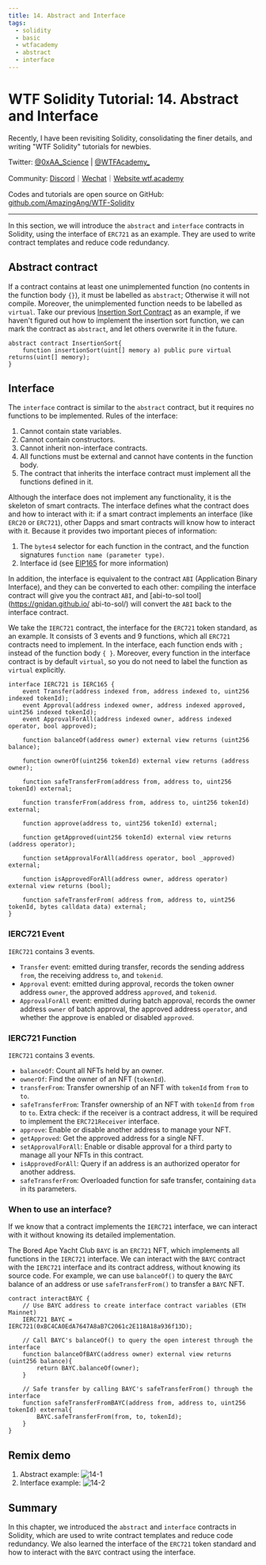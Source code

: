 ```yaml
---
title: 14. Abstract and Interface
tags:
  - solidity
  - basic
  - wtfacademy
  - abstract
  - interface
---
```


# WTF Solidity Tutorial: 14. Abstract and Interface

Recently, I have been revisiting Solidity, consolidating the finer details, and writing "WTF Solidity" tutorials for newbies. 

Twitter: [@0xAA_Science](https://twitter.com/0xAA_Science) | [@WTFAcademy_](https://twitter.com/WTFAcademy_)

Community: [Discord](https://discord.gg/5akcruXrsk)｜[Wechat](https://docs.google.com/forms/d/e/1FAIpQLSe4KGT8Sh6sJ7hedQRuIYirOoZK_85miz3dw7vA1-YjodgJ-A/viewform?usp=sf_link)｜[Website wtf.academy](https://wtf.academy)

Codes and tutorials are open source on GitHub: [github.com/AmazingAng/WTF-Solidity](https://github.com/AmazingAng/WTF-Solidity)

-----

In this section, we will introduce the `abstract` and `interface` contracts in Solidity, using the interface of `ERC721` as an example. They are used to write contract templates and reduce code redundancy.

## Abstract contract

If a contract contains at least one unimplemented function (no contents in the function body `{}`), it must be labelled as `abstract`; Otherwise it will not compile. Moreover, the unimplemented function needs to be labelled as `virtual`. 
Take our previous [Insertion Sort Contract](https://github.com/AmazingAng/WTF-Solidity/tree/main/07_InsertionSort) as an example, 
if we haven't figured out how to implement the insertion sort function, we can mark the contract as `abstract`, and let others overwrite it in the future.

```solidity
abstract contract InsertionSort{
    function insertionSort(uint[] memory a) public pure virtual returns(uint[] memory);
}
```

## Interface

The `interface` contract is similar to the `abstract` contract, but it requires no functions to be implemented. Rules of the interface:

1. Cannot contain state variables.
2. Cannot contain constructors.
3. Cannot inherit non-interface contracts.
4. All functions must be external and cannot have contents in the function body.
5. The contract that inherits the interface contract must implement all the functions defined in it.

Although the interface does not implement any functionality, it is the skeleton of smart contracts. The interface 
defines what the contract does and how to interact with it: if a smart contract implements an interface (like `ERC20` or `ERC721`), 
other Dapps and smart contracts will know how to interact with it. Because it provides two important pieces of information:

1. The `bytes4` selector for each function in the contract, and the function signatures `function name (parameter type)`.
2. Interface id (see [EIP165](https://eips.ethereum.org/EIPS/eip-165) for more information)

In addition, the interface is equivalent to the contract `ABI` (Application Binary Interface), 
and they can be converted to each other: compiling the interface contract will give you the contract `ABI`, 
and [abi-to-sol tool](https://gnidan.github.io/ abi-to-sol/) will convert the `ABI` back to the interface contract.

We take the `IERC721` contract, the interface for the `ERC721` token standard, as an example. It consists of 3 events and 9 functions, 
which all `ERC721` contracts need to implement. In the interface, each function ends with `;` instead of the function body `{ }`. Moreover, every function in the interface contract is by default `virtual`, so you do not need to label the function as `virtual` explicitly.

```solidity
interface IERC721 is IERC165 {
    event Transfer(address indexed from, address indexed to, uint256 indexed tokenId);
    event Approval(address indexed owner, address indexed approved, uint256 indexed tokenId);
    event ApprovalForAll(address indexed owner, address indexed operator, bool approved);
    
    function balanceOf(address owner) external view returns (uint256 balance);

    function ownerOf(uint256 tokenId) external view returns (address owner);

    function safeTransferFrom(address from, address to, uint256 tokenId) external;

    function transferFrom(address from, address to, uint256 tokenId) external;

    function approve(address to, uint256 tokenId) external;

    function getApproved(uint256 tokenId) external view returns (address operator);

    function setApprovalForAll(address operator, bool _approved) external;

    function isApprovedForAll(address owner, address operator) external view returns (bool);

    function safeTransferFrom( address from, address to, uint256 tokenId, bytes calldata data) external;
}
```

### IERC721 Event
`IERC721` contains 3 events.
- `Transfer` event: emitted during transfer, records the sending address `from`, the receiving address `to`, and `tokenid`.
- `Approval` event: emitted during approval, records the token owner address `owner`, the approved address `approved`, and `tokenid`.
- `ApprovalForAll` event: emitted during batch approval, records the owner address `owner` of batch approval, the approved address `operator`, and whether the approve is enabled or disabled `approved`.

### IERC721 Function
`IERC721` contains 3 events.
- `balanceOf`: Count all NFTs held by an owner.
- `ownerOf`: Find the owner of an NFT (`tokenId`).
- `transferFrom`: Transfer ownership of an NFT with `tokenId` from `from` to `to`.
- `safeTransferFrom`: Transfer ownership of an NFT with `tokenId` from `from` to `to`. Extra check: if the receiver is a contract address, it will be required to implement the `ERC721Receiver` interface.
- `approve`: Enable or disable another address to manage your NFT.
- `getApproved`: Get the approved address for a single NFT.
- `setApprovalForAll`: Enable or disable approval for a third party to manage all your NFTs in this contract.
- `isApprovedForAll`: Query if an address is an authorized operator for another address.
- `safeTransferFrom`: Overloaded function for safe transfer, containing `data` in its parameters.


### When to use an interface?
If we know that a contract implements the `IERC721` interface, we can interact with it without knowing its detailed implementation.

The Bored Ape Yacht Club `BAYC` is an `ERC721` NFT, which implements all functions in the `IERC721` interface. We can interact with the `BAYC` contract with the `IERC721` interface and its contract address, without knowing its source code.
For example, we can use `balanceOf()` to query the `BAYC` balance of an address or use `safeTransferFrom()` to transfer a `BAYC` NFT.


```solidity
contract interactBAYC {
    // Use BAYC address to create interface contract variables (ETH Mainnet)
    IERC721 BAYC = IERC721(0xBC4CA0EdA7647A8aB7C2061c2E118A18a936f13D);

    // Call BAYC's balanceOf() to query the open interest through the interface
    function balanceOfBAYC(address owner) external view returns (uint256 balance){
        return BAYC.balanceOf(owner);
    }

    // Safe transfer by calling BAYC's safeTransferFrom() through the interface
    function safeTransferFromBAYC(address from, address to, uint256 tokenId) external{
        BAYC.safeTransferFrom(from, to, tokenId);
    }
}
```

## Remix demo
1. Abstract example:
  ![14-1](./img/14-1.png)
2. Interface example:
  ![14-2](./img/14-2.png)

## Summary
In this chapter, we introduced the `abstract` and `interface` contracts in Solidity, which are used to write contract templates and reduce code redundancy.
We also learned the interface of the `ERC721` token standard and how to interact with the `BAYC` contract using the interface.
